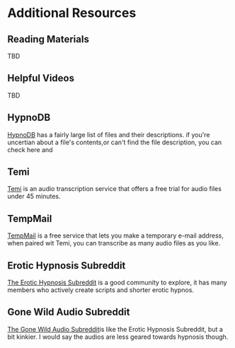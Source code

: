 # Additional Resources

## Reading Materials
TBD
## Helpful Videos
TBD
## HypnoDB
[HypnoDB](https://hypnodb.com) has a fairly large list of files and their descriptions. if you're uncertian about a file's contents,or can't find the file description, you can check here and 

## Temi
[Temi](https://temi.com) is an audio transcription service that offers a free trial for audio files under 45 minutes.

## TempMail
[TempMail](https://temp-mail.org) is a free service that lets you make a temporary e-mail address, when paired wit Temi, you can transcribe as many audio files as you like.

## Erotic Hypnosis Subreddit 
[The Erotic Hypnosis Subreddit](https://www.reddit.com/r/EroticHypnosis/) is a good community to explore, it has many members who actively create scripts and shorter erotic hypnos.

## Gone Wild Audio Subreddit
[The Gone Wild Audio Subreddit]()is like the Erotic Hypnosis Subreddit, but a bit kinkier. I would say the audios are less geared towards hypnosis though.